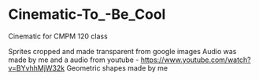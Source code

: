 # Cinematic-To_-Be_Cool
Cinematic for CMPM 120 class 

Sprites cropped and made transparent from google images 
Audio was made by me and a audio from youtube - https://www.youtube.com/watch?v=BYvhhMjW32k
Geometric shapes made by me 
